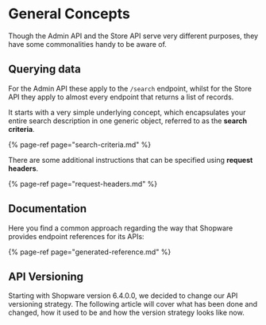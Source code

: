 # General Concepts

Though the Admin API and the Store API serve very different purposes, they have some commonalities handy to be aware of.

## Querying data

For the Admin API these apply to the `/search` endpoint, whilst for the Store API they apply to almost every endpoint that returns a list of records.

It starts with a very simple underlying concept, which encapsulates your entire search description in one generic object, referred to as the **search criteria**.

{% page-ref page="search-criteria.md" %}

There are some additional instructions that can be specified using **request headers**.

{% page-ref page="request-headers.md" %}

## Documentation

Here you find a common approach regarding the way that Shopware provides endpoint references for its APIs:

{% page-ref page="generated-reference.md" %}

## API Versioning

Starting with Shopware version 6.4.0.0, we decided to change our API versioning strategy. The following article will cover what has been done and changed, how it used to be and how the version strategy looks like now.

